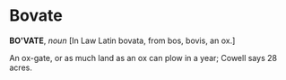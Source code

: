 # Bovate

**BO'VATE**, _noun_ \[In Law Latin bovata, from bos, bovis, an ox.\]

An ox-gate, or as much land as an ox can plow in a year; Cowell says 28 acres.